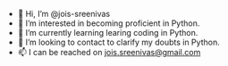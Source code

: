 - 👋 Hi, I’m @jois-sreenivas
- 👀 I’m interested in becoming proficient in Python.
- 🌱 I’m currently learning learing coding in Python.
- 💞️ I’m looking to contact to clarify my doubts in Python.
- 📫 I can be reached on jois.sreenivas@gmail.com

<!---
jois-sreenivas/jois-sreenivas is a ✨ special ✨ repository because its `README.md` (this file) appears on your GitHub profile.
You can click the Preview link to take a look at your changes.
--->
